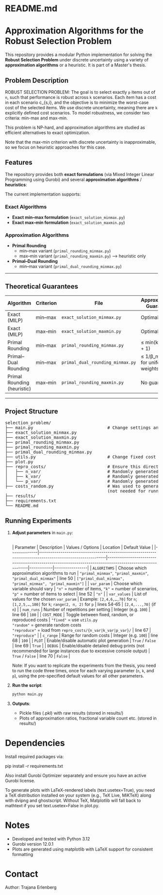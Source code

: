 # README.md

# Approximation Algorithms for the Robust Selection Problem

This repository provides a modular Python implementation for solving the **Robust Selection Problem** under discrete 
uncertainty using a variety of **approximation algorithms** or a heuristic. It is part of a Master's thesis.

## Problem Description

ROBUST SELECTION PROBLEM: The goal is to select exactly `p` items out of `n`, such that performance is robust across `k`
scenarios. Each item has a cost in each scenario c_{s,i}, and the objective is to minimize the worst-case cost of the 
selected items. We use discrete uncertainty, meaning there are `k` explicitly defined cost scenarios. To model 
robustness, we consider two criteria: min-max and max-min.

This problem is NP-hard, and approximation algorithms are studied as efficient alternatives to exact optimization.

Note that the max-min criterion with discrete uncertainty is inapproximable, so we focus on heuristic approaches for 
this case.

## Features

The repository provides both **exact formulations** (via Mixed Integer Linear Programming using Gurobi) 
and several **approximation algorithms** / **heuristics**:

The current implementation supports:

### Exact Algorithms
- **Exact min–max formulation** (`exact_solution_minmax.py`)
- **Exact max–min formulation** (`exact_solution_maxmin.py`)

### Approximation Algorithms
- **Primal Rounding**  
  - min–max variant (`primal_rounding_minmax.py`)  
  - max–min variant (`primal_rounding_maxmin.py`) --> heuristic only
- **Primal–Dual Rounding**
  - min–max variant (`primal_dual_rounding_minmax.py`)

---

## Theoretical Guarantees

| Algorithm                   | Criterion | File                             | Approximation Guarantee              |
|-----------------------------|-----------|----------------------------------|--------------------------------------|
| Exact (MILP)                | min–max   | `exact_solution_minmax.py`       | Optimal                              |
| Exact (MILP)                | max–min   | `exact_solution_maxmin.py`       | Optimal                              |
| Primal Rounding             | min–max   | `primal_rounding_minmax.py`      | ≤ min(k, n − p + 1)                  |
| Primal–Dual Rounding        | min–max   | `primal_dual_rounding_minmax.py` | ≤ 1/β_min ( = k for uniform weights) |
| Primal Rounding (heuristic) | max–min   | `primal_rounding_maxmin.py`      | No guarantee                         |

---

## Project Structure

<pre>selection_problem/
├── main.py                             # Change settings and run experiments here
├── exact_solution_minmax.py        
├── exact_solution_maxmin.py        
├── primal_rounding_minmax.py       
├── primal_rounding_maxmin.py       
├── primal_dual_rounding_minmax.py  
├── utils.py                            # Change fixed cost scenarios here
├── plot.py 
├── repro_costs/                        # Ensure this directory exists if using COST_MODE = "reproduce"
│   ├── n_var/                          # Randomly generated cost matrices used in thesis experiments
│   ├── k_var/                          # Randomly generated cost matrices used in thesis experiments
│   └── p_var/                          # Randomly generated cost matrices used in thesis experiments
├── costs_random.py                     # Was used to generate random costs for thesis experiments 
                                        (not needed for running - just included for transparency)
├── results/                        
├── requirements.txt                
└── README.md</pre>

## Running Experiments

1. **Adjust parameters** in `main.py`:

    \
    | Parameter    | Description                                                                                                | Values / Options                                                                                          | Location   | Default Value   |
    |--------------|------------------------------------------------------------------------------------------------------------|-----------------------------------------------------------------------------------------------------------|------------|-----------------|
    | `ALGORITHMS` | Choose which approximation algorithms to run                                                               | `"primal_minmax"`, `"primal_maxmin"`, `"primal_dual_minmax"`                                              | line 50    | `["primal_dual_minmax", "primal_minmax", "primal_maxmin"]` |
    | `var_param`  | Choose which variable should vary                                                                          | `"n"` = number of items, `"k"` = number of scenarios, `"p"` = number of items to select                   | line 52    | `"n"`           |
    | `var_values` | List of values for the chosen `var_param`                                                                  | Example: `[2,4,6,…,70]` for `n`; `[1,2,5,…,100]` for `k`; `range(2, n, 2)` for `p`                        | lines 54–65 | `[2,4,...,70]` (if `n`) |
    | `num_runs`   | Number of repetitions per setting                                                                          | Integer (e.g. `100`)                                                                                      | line 66    | `100`           |
    | `COST_MODE`  | Toggle between fixed, random, or reproduced costs                                                          | `"fixed"` = use `utils.py` <br> `"random"` = generate random costs <br> `"reproduce"` = load from `repro_costs/{n_var|k_var|p_var}/` | line 67    | `"reproduce"`   |
    | `c_range`    | Range for random costs                                                                                     | Integer (e.g. `100`)                                                                                      | line 68    | `100`           |
    | `PLOT`       | Enable/disable automatic plot generation                                                                   | `True` / `False`                                                                                          | line 69    | `True`          |
    | `DEBUG`      | Enable/disable detailed debug prints (not recommended for large instances due to excessive console output) | `True` / `False`                                                                                          | line 70    | `False`          |

    Note: If you want to replicate the experiments from the thesis, you need to run the code three times, once for each 
    varying parameter (`n`, `k`, and `p`), using the pre-specified default values for all other parameters.

2. **Run the script**:
   ```bash
   python main.py
   ```
   
3. **Outputs**:
   - Pickle files (.pkl) with raw results (stored in results/)
   - Plots of approximation ratios, fractional variable count etc. (stored in results/)

# Dependencies

Install required packages via:

pip install -r requirements.txt

Also install Gurobi Optimizer separately and ensure you have an active Gurobi license.

To generate plots with LaTeX-rendered labels (text.usetex=True), you need a TeX distribution installed on your system 
(e.g., TeX Live, MiKTeX) along with dvipng and ghostscript. Without TeX, Matplotlib will fall back to mathtext if you 
set text.usetex=False in plot.py.

# Notes

- Developed and tested with Python 3.12
- Gurobi version 12.0.1
- Plots are generated using matplotlib with LaTeX support for consistent formatting

# Contact

Author: Trajana Erlenberg
